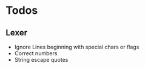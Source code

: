# Todos

## Lexer

- Ignore Lines beginning with special chars or flags
- Correct numbers
- String escape quotes
